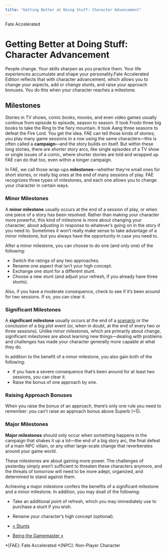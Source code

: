 ```yaml
---
title: "Getting Better at Doing Stuff: Character Advancement"
---
```

    
Fate Accelerated

#  Getting Better at Doing Stuff: Character Advancement

People change. Your skills sharpen as you practice them. Your life experiences
accumulate and shape your personality.Fate Accelerated Edition reflects that
with character advancement, which allows you to change your aspects, add or
change stunts, and raise your approach bonuses. You do this when your
character reaches a milestone.

## Milestones

Stories in TV shows, comic books, movies, and even video games usually
continue from episode to episode, season to season. It took Frodo three big
books to take the Ring to the fiery mountain. It took Aang three seasons to
defeat the Fire Lord. You get the idea. FAE can tell those kinds of stories;
you play many game sessions in a row using the same characters—this is often
called a **campaign**—and the story builds on itself. But within these long
stories, there are shorter story arcs, like single episodes of a TV show or
single issues of a comic, where shorter stories are told and wrapped up. FAE
can do that too, even within a longer campaign.

In FAE, we call those wrap-ups **milestones**—whether they’re small ones for
short stories, or really big ones at the end of many sessions of play. FAE
recognizes three types of milestones, and each one allows you to change your
character in certain ways.

### Minor Milestones

A **minor milestone** usually occurs at the end of a session of play, or when
one piece of a story has been resolved. Rather than making your character more
powerful, this kind of milestone is more about changing your character, about
adjusting in response to whatever’s going on in the story if you need to.
Sometimes it won’t really make sense to take advantage of a minor milestone,
but you always have the opportunity in case you need to.

After a minor milestone, you can choose to do one (and only one) of the
following:

  * Switch the ratings of any two approaches.
  * Rename one aspect that isn’t your high concept.
  * Exchange one stunt for a different stunt.
  * Choose a new stunt (and adjust your refresh, if you already have three stunts).

Also, if you have a moderate consequence, check to see if it’s been around for
two sessions. If so, you can clear it.

### Significant Milestones

A **significant milestone** usually occurs at the end of a [scenario](../../fate-accelerated/being-gamemaster "Being the Gamemaster" ) or the
conclusion of a big plot event (or, when in doubt, at the end of every two or
three sessions). Unlike minor milestones, which are primarily about change,
significant milestones are about learning new things—dealing with problems and
challenges has made your character generally more capable at what they do.

In addition to the benefit of a minor milestone, you also gain both of the
following:

  * If you have a severe consequence that’s been around for at least two sessions, you can clear it.
  * Raise the bonus of one approach by one.

### Raising Approach Bonuses

When you raise the bonus of an approach, there’s only one rule you need to
remember: you can’t raise an approach bonus above Superb (+5).

### Major Milestones

**Major milestones** should only occur when something happens in the campaign that shakes it up a lot—the end of a big story arc, the final defeat of a main NPC villain, or any other large-scale change that reverberates around your game world.

These milestones are about gaining more power. The challenges of yesterday
simply aren’t sufficient to threaten these characters anymore, and the threats
of tomorrow will need to be more adept, organized, and determined to stand
against them.

Achieving a major milestone confers the benefits of a significant milestone
and a minor milestone. In addition, you may doall of the following:

  * Take an additional point of refresh, which you may immediately use to purchase a stunt if you wish.
  * Rename your character’s high concept (optional).

  * [« Stunts](/fate-accelerated/stunts)
  * [Being the Gamemaster »](/fate-accelerated/being-gamemaster)

  *[FAE]: Fate Accelerated
  *[NPC]: Non-Player Character

